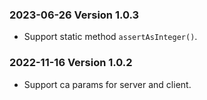 ### 2023-06-26 Version 1.0.3
* Support static method `assertAsInteger()`.

### 2022-11-16 Version 1.0.2
* Support ca params for server and client.
